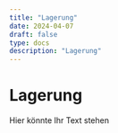 ```yaml
---
title: "Lagerung"
date: 2024-04-07
draft: false
type: docs
description: "Lagerung"
---
```


# Lagerung

Hier könnte Ihr Text stehen